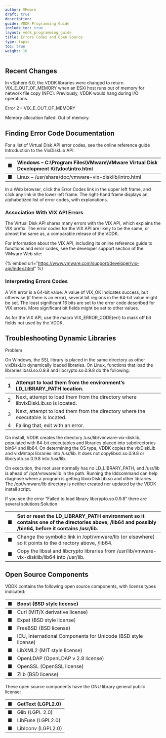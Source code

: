 ```yaml
---
author: VMware
draft: true
description:
guide: VDDK Programming Guide
include_toc: true
layout: vddk_programming_guide
title: Errors Codes and Open Source
type: topic
toc: true
weight: 10
---
```

## Recent Changes

In vSphere 6.0, the VDDK libraries were changed to return VIX\_E\_OUT\_OF\_MEMORY when an ESXi host runs out of memory for network file copy \(NFC\). Previously, VDDK would hang during I/O operations.

Error 2 – VIX\_E\_OUT\_OF\_MEMORY

Memory allocation failed. Out of memory.

## Finding Error Code Documentation

For a list of Virtual Disk API error codes, see the online reference guide Introduction to the VixDiskLib API:

| ■ | Windows – C:\Program Files\VMware\VMware Virtual Disk Development Kit\doc\intro.html |
| :--- | :--- |
| ■ | Linux – /usr/share/doc/vmware-vix-disklib/intro.html |

In a Web browser, click the Error Codes link in the upper left frame, and click any link in the lower left frame. The right-hand frame displays an alphabetized list of error codes, with explanations.

### Association With VIX API Errors

The Virtual Disk API shares many errors with the VIX API, which explains the VIX prefix. The error codes for the VIX API are likely to be the same, or almost the same as, a comparable release of the VDDK.

For information about the VIX API, including its online reference guide to functions and error codes, see the developer support section of the VMware Web site:

{% embed url="https://www.vmware.com/support/developer/vix-api/index.html" %}

### Interpreting Errors Codes

A VIX error is a 64-bit value. A value of VIX\_OK indicates success, but otherwise \(if there is an error\), several bit regions in the 64-bit value might be set. The least significant 16 bits are set to the error code described for VIX errors. More significant bit fields might be set to other values.

As for the VIX API, use the macro VIX\_ERROR\_CODE\(err\) to mask off bit fields not used by the VDDK.

## Troubleshooting Dynamic Libraries

Problem

On Windows, the SSL library is placed in the same directory as other vixDiskLib dynamically loaded libraries. On Linux, functions that load the librarieslibssl.so.0.9.8 and libcrypto.so.0.9.8 do the following:

| 1 | Attempt to load them from the environment’s LD\_LIBRARY\_PATH location. |
| :--- | :--- |
| 2 | Next, attempt to load them from the directory where libvixDiskLib.so is located. |
| 3 | Next, attempt to load them from the directory where the executable is located. |
| 4 | Failing that, exit with an error. |

On install, VDDK creates the directory /usr/lib/vimware-vix-disklib, populated with 64-bit executables and libraries placed into subdirectories bin64 and lib64. On determining the OS type, VDDK copies the vixDiskLib and vixMntapi libraries into /usr/lib. It does not copylibssl.so.0.9.8 or libcrypto.so.0.9.8 into /usr/lib.

On execution, the root user normally has no LD\_LIBRARY\_PATH, and /usr/lib is ahead of /opt/vmware/lib in the path. Running the lddcommand can help diagnose where a program is getting libvixDiskLib.so and other libraries. The /opt/vmware/lib directory is neither created nor updated by the VDDK install script.

If you see the error “Failed to load library libcrypto.so.0.9.8” there are several solutions:Solution

| ■ | Set or reset the LD\_LIBRARY\_PATH environment so it contains one of the directories above, /lib64 and possibly /bin64, before it contains /usr/lib. |
| :--- | :--- |
| ■ | Change the symbolic link in /opt/vmware/lib \(or elsewhere\) so it points to the directory above, /lib64. |
| ■ | Copy the libssl and libcrypto libraries from /usr/lib/vmware-vix-disklib/lib64 into /usr/lib. |

## Open Source Components

VDDK contains the following open source components, with license types indicated:

| ■ | Boost \(BSD style license\) |
| :--- | :--- |
| ■ | Curl \(MIT/X derivative license\) |
| ■ | Expat \(BSD style license\) |
| ■ | FreeBSD \(BSD license\) |
| ■ | ICU, International Components for Unicode \(BSD style license\) |
| ■ | LibXML2 \(MIT style license\) |
| ■ | OpenLDAP \(OpenLDAP v 2.8 license\) |
| ■ | OpenSSL \(OpenSSL license\) |
| ■ | Zlib \(BSD license\) |

These open source components have the GNU library general public license:

| ■ | GetText \(LGPL2.0\) |
| :--- | :--- |
| ■ | Glib \(LGPL 2.0\) |
| ■ | LibFuse \(LGPL2.0\) |
| ■ | LibIconv \(LGPL2.0\) |
